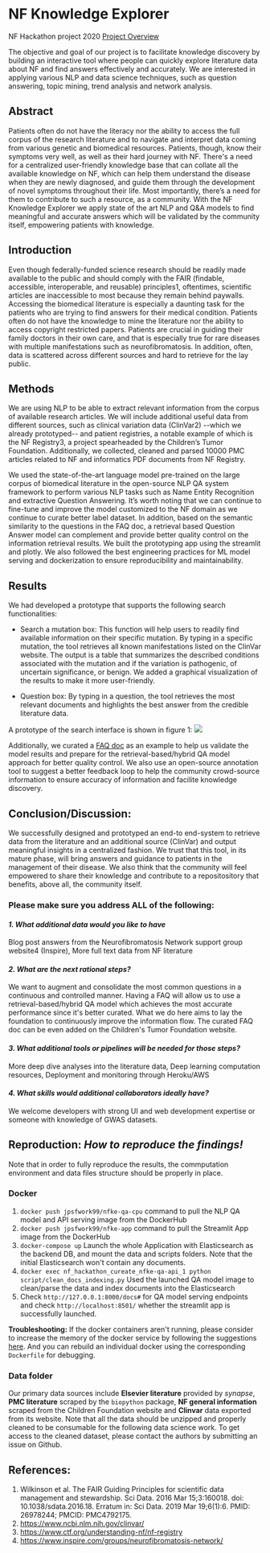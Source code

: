 # NF Knowledge Explorer

NF Hackathon project 2020 
[Project Overview](https://nfhack-platform.bemyapp.com/#/projects/5f7fd37aed4283001b7bcd66aea32de67cd3ec908f71ce35e94b667748f45006!)

The objective and goal of our project is to facilitate knowledge discovery by building an interactive tool where people can quickly explore literature data about NF and find answers effectively and accurately. We are interested in applying various NLP and data science techniques, such as question answering, topic mining, trend analysis and network analysis.

## Abstract
Patients often do not have the literacy nor the ability to access the full corpus of the research literature and to navigate and interpret data coming from various genetic and biomedical resources. Patients, though, know their symptoms very well, as well as their hard journey with NF. There's a need for a centralized user-friendly knowledge base that can collate all the available knowledge on NF, which can help them understand the disease when they are newly diagnosed, and guide them through the development of novel symptoms throughout their life. Most importantly, there’s a need for them to contribute to such a resource, as a community. With the NF Knowledge Explorer we apply state of the art NLP and Q&A models  to find meaningful and accurate answers which will be validated by the community itself, empowering patients with  knowledge. 


## Introduction 
Even though federally-funded science research should be readily made available to the public and should comply with the FAIR (findable, accessible, interoperable, and reusable) principles1, oftentimes, scientific articles are inaccessible to most because they remain behind paywalls. Accessing the biomedical literature is especially a daunting task for the patients who are trying to find answers for their medical condition. Patients often do not have the knowledge to mine the literature nor the ability to access copyright restricted papers. Patients are crucial in guiding their family doctors in their own care, and that is especially true for rare diseases with multiple manifestations such as neurofibromatosis. In addition, often, data is scattered across different sources and hard to retrieve for the lay public.  

## Methods
We are using NLP to be able to extract relevant information from the corpus of available research articles. We will include additional useful data from different sources, such as clinical variation data (ClinVar2) --which we already prototyped-- and patient registries, a notable example of which  is the NF Registry3, a project spearheaded by the Children’s Tumor Foundation. Additionally, we collected, cleaned and parsed 10000 PMC articles related to NF and informatics PDF documents from NF Registry. 

We used the state-of-the-art language model pre-trained on the large corpus of biomedical literature in the open-source NLP QA system framework to perform various NLP tasks such as Name Entity Recognition and extractive Question Answering. It’s worth noting that we can continue to fine-tune and improve the model customized to the NF domain as we continue to curate better label dataset. In addition, based on the semantic similarity to the questions in the FAQ doc, a retrieval based Question Answer model can complement and provide better quality control on the information retrieval results. We built the prototyping app using the streamlit and plotly. We also followed the best engineering practices for ML model serving and dockerization to ensure reproducibility and maintainability. 

## Results 
We had developed a prototype that supports the following search functionalities:
- Search a mutation box: This function will help users to readily find available information on their specific mutation. By typing in a specific mutation, the tool retrieves all known manifestations listed on the ClinVar website. The output is a table that summarizes the described conditions associated with the mutation and if the variation is pathogenic, of uncertain significance, or benign. We added a graphical visualization of the results to make it more user-friendly. 

- Question box: By typing in a question, the tool retrieves the most relevant documents and highlights the best answer from the credible literature data.

A prototype of the search interface is shown in figure 1:
![](img/nfke_app.png)

Additionally, we curated a [FAQ doc](https://docs.google.com/spreadsheets/d/1h93-CZ6cTbzeqHC7-oOcqA1HfIRlg2oJPNgi2nm5cTQ/edit#gid=109873160) as an example to help us validate the model results and prepare for the retrieval-based/hybrid QA model approach for better quality control. We also use an open-source annotation tool to suggest a better feedback loop to help the community crowd-source information to ensure accuracy of information and facilite knowledge discovery.

## Conclusion/Discussion: 
We successfully designed and prototyped an end-to end-system to retrieve data from the literature and an additional source (ClinVar) and output meaningful insights in a centralized fashion. We trust that this tool, in its mature phase, will bring answers and guidance to patients in the  management of their disease. We also think that the community will feel empowered to share their knowledge and contribute to a repositository that benefits, above all, the community itself.

### Please make sure you address ALL of the following:

#### *1. What additional data would you like to have*
Blog post answers from the Neurofibromatosis Network support group website4  (Inspire), More full text data from NF  literature

#### *2. What are the next rational steps?* 
We want to augment and consolidate the most common questions in a continuous and controlled manner. Having a FAQ will allow us to use a retrieval-based/hybrid QA model which achieves the most accurate performance since it's better curated. What we do here aims to lay the foundation to continuously improve the information flow. The curated FAQ doc can be even added on the Children's Tumor Foundation website.

#### *3. What additional tools or pipelines will be needed for those steps?*
More deep dive analyses into the literature data, Deep learning computation resources, Deployment and monitoring through Heroku/AWS

#### *4. What skills would additional collaborators ideally have?*
We welcome developers with strong UI and web development expertise or someone with knowledge of GWAS datasets.

## Reproduction: *How to reproduce the findings!*
Note that in order to fully reproduce the results, the commputation environment and data files structure should be properly in place. 

### Docker

1. `docker push jpsfwork99/nfke-qa-cpu` command to pull the NLP QA model and API serving image from the DockerHub
2. `docker push jpsfwork99/nfke-app` command to pull the Streamlit App image from the DockerHub
3. `docker-compose up` Launch the whole Application with Elasticsearch as the backend DB, and mount the data and scripts folders. Note that the initial Elasticsearch won't contain any documents.
4. `docker exec nf_hackathon_cureate_nfke-qa-api_1 python script/clean_docs_indexing.py` Used the launched QA model image to clean/parse the data and index documents into the Elasticsearch
5. Check `http://127.0.0.1:8000/docs#` for QA model serving endpoints and check `http://localhost:8501/` whether the streamlit app is successfully launched. 

**Troubleshooting:** If the docker containers aren't running, please consider to increase the memory of the docker service by following the suggestions [here](https://stackoverflow.com/questions/32834082/how-to-increase-docker-machine-memory-mac). And you can rebuild an individual docker using the corresponding `Dockerfile` for debugging.

### Data folder 
Our primary data sources include **Elsevier literature** provided by _synapse_, **PMC literature** scraped by the `biopython` package, **NF general information** scraped from the Children Foundation website and **Clinvar** data exported from its website. Note that all the data should be unzipped and properly cleaned to be consumable for the following data science work. To get access to the cleaned dataset, please contact the authors by submitting an issue on Github. 

## References:
1. Wilkinson et al. The FAIR Guiding Principles for scientific data management and stewardship. Sci Data. 2016 Mar 15;3:160018. doi: 10.1038/sdata.2016.18. Erratum in: Sci Data. 2019 Mar 19;6(1):6. PMID: 26978244; PMCID: PMC4792175.
2. https://www.ncbi.nlm.nih.gov/clinvar/
3. https://www.ctf.org/understanding-nf/nf-registry
4. https://www.inspire.com/groups/neurofibromatosis-network/


